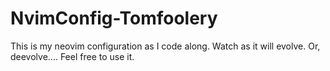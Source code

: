 # NvimConfig-Tomfoolery
This is my neovim configuration as I code along. Watch as it will evolve. Or, deevolve.... Feel free to use it.
